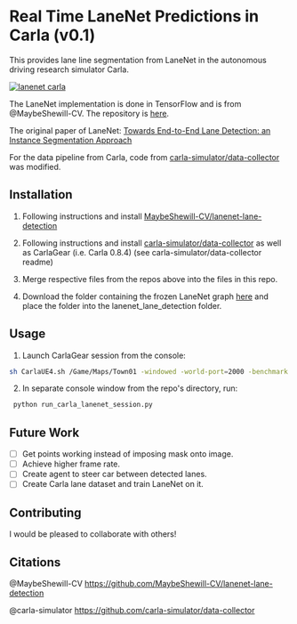 # Real Time LaneNet Predictions in Carla (v0.1)

This provides lane line segmentation from LaneNet in the autonomous driving research simulator Carla.


[![lanenet carla](https://i.imgur.com/Y7q1tBf.png)](https://www.youtube.com/watch?v=47nwbZrG-aU "lanenet carla")


The LaneNet implementation is done in TensorFlow and is from @MaybeShewill-CV. The repository is [here](https://github.com/MaybeShewill-CV/lanenet-lane-detection).

The original paper of LaneNet: [Towards End-to-End Lane Detection: an Instance Segmentation Approach](https://arxiv.org/abs/1802.05591)

For the data pipeline from Carla, code from [carla-simulator/data-collector](https://github.com/carla-simulator/data-collector) was modified.

## Installation

1. Following instructions and install [MaybeShewill-CV/lanenet-lane-detection](https://github.com/MaybeShewill-CV/lanenet-lane-detection)

2. Following instructions and install [carla-simulator/data-collector](https://github.com/carla-simulator/data-collector) as well as CarlaGear (i.e. Carla 0.8.4) (see carla-simulator/data-collector readme)

3. Merge respective files from the repos above into the files in this repo.

4. Download the folder containing the frozen LaneNet graph [here](https://drive.google.com/drive/folders/1zdJHBHgF_MSC7XXCy7zr9vqmU25rww2z?usp=sharing) and place the folder into the lanenet_lane_detection folder.

## Usage

1. Launch CarlaGear session from the console:

```bash
sh CarlaUE4.sh /Game/Maps/Town01 -windowed -world-port=2000 -benchmark -fps=30 -quality-level=Low
```

2. In separate console window from the repo's directory, run:
```bash
 python run_carla_lanenet_session.py 
```

## Future Work

- [ ] Get points working instead of imposing mask onto image.
- [ ] Achieve higher frame rate.
- [ ] Create agent to steer car between detected lanes.
- [ ] Create Carla lane dataset and train LaneNet on it.

## Contributing
I would be pleased to collaborate with others!

## Citations

@MaybeShewill-CV https://github.com/MaybeShewill-CV/lanenet-lane-detection

@carla-simulator https://github.com/carla-simulator/data-collector
